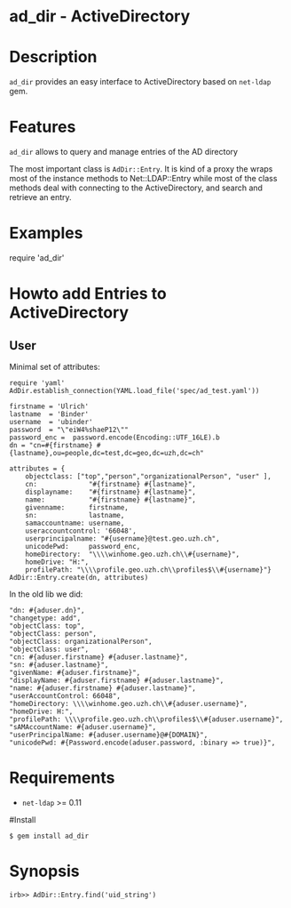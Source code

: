 # ad_dir - ActiveDirectory #

# Description

`ad_dir` provides an easy interface to ActiveDirectory based on
`net-ldap` gem.

# Features

`ad_dir` allows to query and manage entries of the AD directory

The most important class is `AdDir::Entry`. It is kind of a proxy
the wraps most of the instance methods to Net::LDAP::Entry while
most of the class methods deal with connecting to the ActiveDirectory,
and search and retrieve an entry.


# Examples

  require 'ad_dir'

#  Howto add Entries to ActiveDirectory

## User
Minimal set of attributes:

    require 'yaml'
    AdDir.establish_connection(YAML.load_file('spec/ad_test.yaml'))
    
    firstname = 'Ulrich'
    lastname  = 'Binder'
    username  = 'ubinder'
    password  = "\"eiW4%shaeP12\""
    password_enc =  password.encode(Encoding::UTF_16LE).b
    dn = "cn=#{firstname} #{lastname},ou=people,dc=test,dc=geo,dc=uzh,dc=ch"
    
    attributes = {
        objectclass: ["top","person","organizationalPerson", "user" ],
        cn:             "#{firstname} #{lastname}",
        displayname:    "#{firstname} #{lastname}",
        name:           "#{firstname} #{lastname}",
        givenname:      firstname,
        sn:             lastname,
        samaccountname: username,
        useraccountcontrol: '66048',
        userprincipalname: "#{username}@test.geo.uzh.ch",
        unicodePwd:     password_enc,
        homeDirectory:  "\\\\winhome.geo.uzh.ch\\#{username}",
        homeDrive: "H:",
        profilePath: "\\\\profile.geo.uzh.ch\\profiles$\\#{username}"}
    AdDir::Entry.create(dn, attributes)


In the old lib we did:

    "dn: #{aduser.dn}",
    "changetype: add",
    "objectClass: top",
    "objectClass: person",
    "objectClass: organizationalPerson",
    "objectClass: user",
    "cn: #{aduser.firstname} #{aduser.lastname}",
    "sn: #{aduser.lastname}",
    "givenName: #{aduser.firstname}",
    "displayName: #{aduser.firstname} #{aduser.lastname}",
    "name: #{aduser.firstname} #{aduser.lastname}",
    "userAccountControl: 66048",
    "homeDirectory: \\\\winhome.geo.uzh.ch\\#{aduser.username}",
    "homeDrive: H:",
    "profilePath: \\\\profile.geo.uzh.ch\\profiles$\\#{aduser.username}",
    "sAMAccountName: #{aduser.username}",
    "userPrincipalName: #{aduser.username}@#{DOMAIN}",
    "unicodePwd: #{Password.encode(aduser.password, :binary => true)}",


# Requirements

 * `net-ldap` >= 0.11

#Install

    $ gem install ad_dir

# Synopsis

    irb>> AdDir::Entry.find('uid_string')

